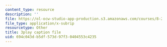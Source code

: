 ```yaml
---
content_type: resource
description: ''
file: https://ol-ocw-studio-app-production.s3.amazonaws.com/courses/8-286-the-early-universe-fall-2013/694c043db5df573d97f30404553c4235_tJ2AJJMcQXs.vtt
file_type: application/x-subrip
resourcetype: Other
title: 3play caption file
uid: 694c043d-b5df-573d-97f3-0404553c4235
---
```

